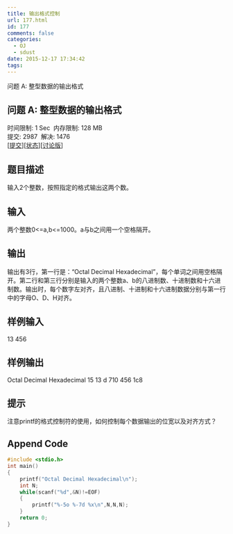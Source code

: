 ```yaml
---
title: 输出格式控制
url: 177.html
id: 177
comments: false
categories:
  - OJ
  - sdust
date: 2015-12-17 17:34:42
tags:
---
```


问题 A: 整型数据的输出格式

问题 A: 整型数据的输出格式
---------------

时间限制: 1 Sec  内存限制: 128 MB  
提交: 2987  解决: 1476  
\[[提交](submitpage.php?cid=2020&pid=0&langmask=1022)\]\[[状态](problemstatus.php?id=1158)\]\[[讨论版](bbs.php?pid=1158&cid=2020)\]

题目描述
----

输入2个整数，按照指定的格式输出这两个数。

输入
--

两个整数0<=a,b<=1000。a与b之间用一个空格隔开。

输出
--

输出有3行，第一行是：“Octal Decimal Hexadecimal”，每个单词之间用空格隔开。第二行和第三行分别是输入的两个整数a、b的八进制数、十进制数和十六进制数。输出时，每个数字左对齐，且八进制、十进制和十六进制数据分别与第一行中的字母O、D、H对齐。

样例输入
----

13 456

样例输出
----

Octal Decimal Hexadecimal 
15 13 d
710 456 1c8

提示
--

注意printf的格式控制符的使用，如何控制每个数据输出的位宽以及对齐方式？

Append Code
-----------
```c
#include <stdio.h>
int main()
{
	printf("Octal Decimal Hexadecimal\n");
	int N;
	while(scanf("%d",&N)!=EOF)
	{
		printf("%-5o %-7d %x\n",N,N,N);
	}	
	return 0;
}
```
